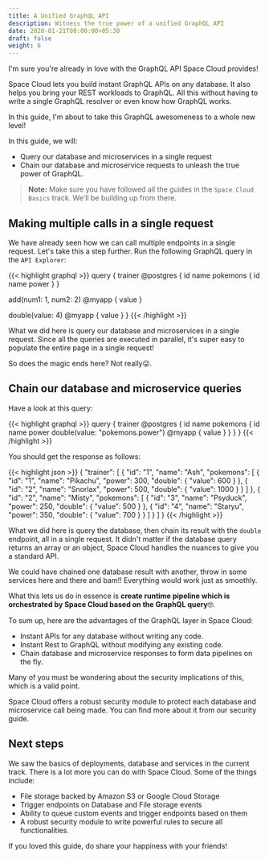 ```yaml
---
title: A Unified GraphQL API
description: Witness the true power of a unified GraphQL API
date: 2020-01-21T00:00:00+05:30
draft: false
weight: 6
---
```


I'm sure you're already in love with the GraphQL API Space Cloud provides!

Space Cloud lets you build instant GraphQL APIs on any database. It also helps you bring your REST workloads to GraphQL. All this without having to write a single GraphQL resolver or even know how GraphQL works.

In this guide, I'm about to take this GraphQL awesomeness to a whole new level!

In this guide, we will:

- Query our database and microservices in a single request
- Chain our database and microservice requests to unleash the true power of GraphQL.

> **Note:** Make sure you have followed all the guides in the `Space Cloud Basics` track. We'll be building up from there.

## Making multiple calls in a single request

We have already seen how we can call multiple endpoints in a single request. Let's take this a step further. Run the following GraphQL query in the `API Explorer`:

{{< highlight graphql >}}
query {
  trainer @postgres {
    id
    name
    pokemons {
      id
      name
      power
    }
  }

  add(num1: 1, num2: 2) @myapp {
    value
  }

  double(value: 4) @myapp {
    value
  }
}
{{< /highlight >}}

What we did here is query our database and microservices in a single request. Since all the queries are executed in parallel, it's super easy to populate the entire page in a single request!

So does the magic ends here? Not really😛.

## Chain our database and microservice queries

Have a look at this query:

{{< highlight graphql >}}
query {
  trainer @postgres {
    id
    name
    pokemons {
      id
      name
      power
      double(value: "pokemons.power") @myapp {
        value
      }
    }
  }
}
{{< /highlight >}}

You should get the response as follows:

{{< highlight json >}}
{
  "trainer": [
    {
      "id": "1",
      "name": "Ash",
      "pokemons": [
        {
          "id": "1",
          "name": "Pikachu",
          "power": 300,
          "double": {
            "value": 600
          }
        },
        {
          "id": "2",
          "name": "Snorlax",
          "power": 500,
          "double": {
            "value": 1000
          }
        }
      ]
    },
    {
      "id": "2",
      "name": "Misty",
      "pokemons": [
        {
          "id": "3",
          "name": "Psyduck",
          "power": 250,
          "double": {
            "value": 500
          }
        },
        {
          "id": "4",
          "name": "Staryu",
          "power": 350,
          "double": {
            "value": 700
          }
        }
      ]
    }
  ]
} 
{{< /highlight >}}

What we did here is query the database, then chain its result with the `double` endpoint, all in a single request. It didn't matter if the database query returns an array or an object, Space Cloud handles the nuances to give you a standard API.

We could have chained one database result with another, throw in some services here and there and bam!! Everything would work just as smoothly.

What this lets us do in essence is **create runtime pipeline which is orchestrated by Space Cloud based on the GraphQL query**🤓.

To sum up, here are the advantages of the GraphQL layer in Space Cloud:

- Instant APIs for any database without writing any code.
- Instant Rest to GraphQL without modifying any existing code.
- Chain database and microservice responses to form data pipelines on the fly.

Many of you must be wondering about the security implications of this, which is a valid point.

Space Cloud offers a robust security module to protect each database and microservice call being made. You can find more about it from our security guide.

## Next steps

We saw the basics of deployments, database and services in the current track. There is a lot more you can do with Space Cloud. Some of the things include:

- File storage backed by Amazon S3 or Google Cloud Storage
- Trigger endpoints on Database and File storage events
- Ability to queue custom events and trigger endpoints based on them
- A robust security module to write powerful rules to secure all functionalities.

If you loved this guide, do share your happiness with your friends!

